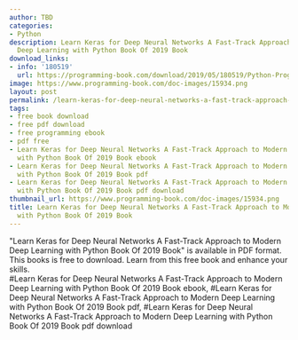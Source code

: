 ```yaml
---
author: TBD
categories:
- Python
description: Learn Keras for Deep Neural Networks A Fast-Track Approach to Modern
  Deep Learning with Python Book Of 2019 Book
download_links:
- info: '180519'
  url: https://programming-book.com/download/2019/05/180519/Python-Programming123uo00es0351.pdf
image: https://www.programming-book.com/doc-images/15934.png
layout: post
permalink: /learn-keras-for-deep-neural-networks-a-fast-track-approach-to-modern-deep-learni.html
tags:
- free book download
- free pdf download
- free programming ebook
- pdf free
- Learn Keras for Deep Neural Networks A Fast-Track Approach to Modern Deep Learning
  with Python Book Of 2019 Book ebook
- Learn Keras for Deep Neural Networks A Fast-Track Approach to Modern Deep Learning
  with Python Book Of 2019 Book pdf
- Learn Keras for Deep Neural Networks A Fast-Track Approach to Modern Deep Learning
  with Python Book Of 2019 Book pdf download
thumbnail_url: https://www.programming-book.com/doc-images/15934.png
title: Learn Keras for Deep Neural Networks A Fast-Track Approach to Modern Deep Learning
  with Python Book Of 2019 Book
---
```


 
<div class="item-desc text-justify">
  "Learn Keras for Deep Neural Networks A Fast-Track Approach to Modern Deep Learning with Python Book Of 2019 Book" is available in PDF format. This books is free to download. Learn from this free book and enhance your skills.
  <br>
  #Learn Keras for Deep Neural Networks A Fast-Track Approach to Modern Deep Learning with Python Book Of 2019 Book ebook, #Learn Keras for Deep Neural Networks A Fast-Track Approach to Modern Deep Learning with Python Book Of 2019 Book pdf, #Learn Keras for Deep Neural Networks A Fast-Track Approach to Modern Deep Learning with Python Book Of 2019 Book pdf download
</div>
